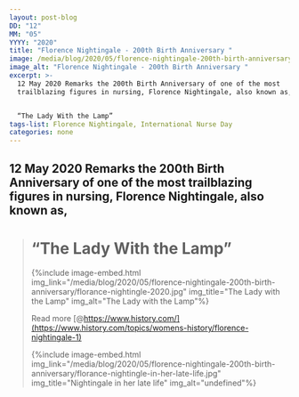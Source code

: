 ```yaml
---
layout: post-blog
DD: "12"
MM: "05"
YYYY: "2020"
title: "Florence Nightingale - 200th Birth Anniversary "
image: /media/blog/2020/05/florence-nightingale-200th-birth-anniversary/florance-nightingle.jpg
image_alt: "Florence Nightingale - 200th Birth Anniversary "
excerpt: >-
  12 May 2020 Remarks the 200th Birth Anniversary of one of the most
  trailblazing figures in nursing, Florence Nightingale, also known as,


  “The Lady With the Lamp”
tags-list: Florence Nightingale, International Nurse Day
categories: none
---
```

## 12 May 2020 Remarks the 200th Birth Anniversary of one of the most trailblazing figures in nursing, Florence Nightingale, also known as,

> # “The Lady With the Lamp”
>
> {%include image-embed.html img_link="/media/blog/2020/05/florence-nightingale-200th-birth-anniversary/florance-nightingle-2020.jpg" img_title="The Lady with the Lamp" img_alt="The Lady with the Lamp"%}
>
> Read more [@https://www.history.com/](https://www.history.com/topics/womens-history/florence-nightingale-1)
>
> {%include image-embed.html img_link="/media/blog/2020/05/florence-nightingale-200th-birth-anniversary/florance-nightingle-in-her-late-life.jpg" img_title="Nightingale in her late life" img_alt="undefined"%}